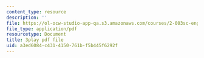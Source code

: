 ```yaml
---
content_type: resource
description: ''
file: https://ol-ocw-studio-app-qa.s3.amazonaws.com/courses/2-003sc-engineering-dynamics-fall-2011/a3ed6084c4314150761bf5b445f6292f_9CPA6WG6mRo.pdf
file_type: application/pdf
resourcetype: Document
title: 3play pdf file
uid: a3ed6084-c431-4150-761b-f5b445f6292f
---
```

